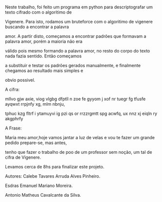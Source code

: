 Neste trabalho, foi feito um programa em python para descriptografar um texto cifrado com o algoritimo de

Vigenere. Para isto, rodamos um bruteforce com o algoritimo de vigenere buscando a encontrar a palavra 

amor. A partir disto, começamos a encontrar padrões que formavam a palavra amor, porém a maioria não era

válido pois mesmo formando a palavra amor, no resto do corpo do texto nada fazia sentido. Então começamos

a substituir e testar os padrões gerados manualmente, e finalmente chegamos ao resultado mais simples e 

obvio possivel.

A cifra:

mllvo gjw axie, viog vlgbg dfptll n zoe fe gyyom j xof nr tuegr fg tfusfe ayqwxt rrpjnfy xg, mlm nbnju,

tphuc kzg fltrf i ytamuyvi ig pzi qs or rrzzrgmtt spg acwfq, ux nnz xj eiqln ry akgphrfy

A Frase:

Maria meu amor,hoje vamos jantar a luz de velas e vou te fazer um grande pedido prepare-se, mas antes,

tenho que fazer o trabalho de poo de um professor sem noção, um tal de cifra de Vigenere.

Levamos cerca de 8hs para finalizar este projeto.

Autores: Calebe Tavares Arruda Alves Pinheiro.

Esdras Emanuel Mariano Moreira.

Antonio Matheus Cavalcante da Silva.
